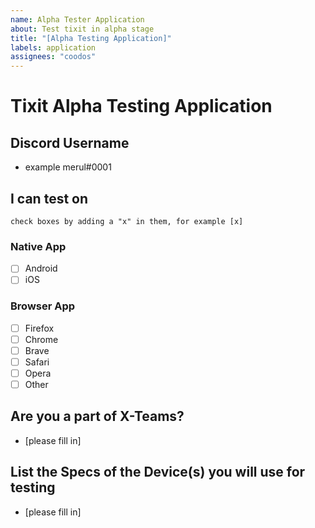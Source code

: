 ```yaml
---
name: Alpha Tester Application
about: Test tixit in alpha stage
title: "[Alpha Testing Application]"
labels: application
assignees: "coodos"
---
```


# Tixit Alpha Testing Application

## Discord Username

- example merul#0001

## I can test on

```
check boxes by adding a "x" in them, for example [x]
```

### Native App

- [ ] Android
- [ ] iOS

### Browser App

- [ ] Firefox
- [ ] Chrome
- [ ] Brave
- [ ] Safari
- [ ] Opera
- [ ] Other

## Are you a part of X-Teams?

- [please fill in]

## List the Specs of the Device(s) you will use for testing 

- [please fill in]
